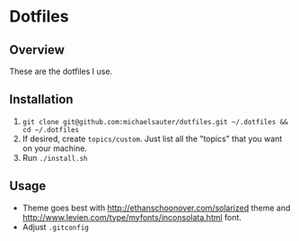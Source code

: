 # Dotfiles

## Overview
These are the dotfiles I use.

## Installation

1. `git clone git@github.com:michaelsauter/dotfiles.git ~/.dotfiles && cd ~/.dotfiles`
2. If desired, create `topics/custom`. Just list all the "topics" that you want on your machine.
3. Run `./install.sh`

## Usage

* Theme goes best with http://ethanschoonover.com/solarized theme and http://www.levien.com/type/myfonts/inconsolata.html font.
* Adjust `.gitconfig`
